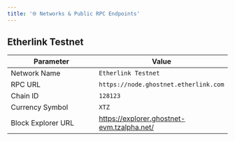 ```yaml
---
title: '🌐 Networks & Public RPC Endpoints'
---
```


## Etherlink Testnet

<table><thead><tr><th width="231">Parameter</th><th>Value</th></tr></thead><tbody><tr><td>Network Name</td><td><code>Etherlink Testnet</code></td></tr><tr><td>RPC URL</td><td><code>https://node.ghostnet.etherlink.com</code></td></tr><tr><td>Chain ID</td><td><code>128123</code></td></tr><tr><td>Currency Symbol</td><td><code>XTZ</code></td></tr><tr><td>Block Explorer URL</td><td><a href="https://explorer.ghostnet-evm.tzalpha.net/">https://explorer.ghostnet-evm.tzalpha.net/</a></td></tr></tbody></table>
